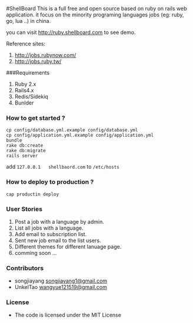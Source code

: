 #ShellBoard 
This is a full free and open source based on ruby on rails web application. it focus on the minority programing languages jobs (eg: ruby, go, lua ..) in china.

you can visit http://ruby.shellboard.com to see demo.

Reference sites: 

1. http://jobs.rubynow.com/   
2. http://jobs.ruby.tw/   

###Requirements

1. Ruby 2.x
2. Rails4.x
3. Redis/Sidekiq
4. Bunlder


### How to get started ?

```
cp config/database.yml.example config/database.yml
cp config/application.yml.example config/application.yml
bundle
rake db:create
rake db:migrate
rails server
```
add `127.0.0.1   shellbaord.com` to `/etc/hosts`


### How to deploy to production ?
```
cap productin deploy
```


### User Stories

1. Post a job with a language by admin.
2. List all jobs with a language.
3. Add email to subscription list.
4. Sent new job email to the list users.
5. Different themes for different lanuage page.
6. comming soon ...


### Contributors

- songjiayang <a href="mailto:songjiayang1@gmail.com">songjiayang1@gmail.com</a>
- UnkelTao <a href="mailto:wangyue121519@gmail.com">wangyue121519@gmail.com</a>


### License

- The code is licensed under the MIT License




